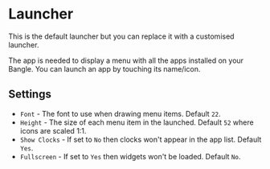 Launcher
========

This is the default launcher but you can replace it with a customised launcher.

The app is needed to display a menu with all the apps installed on your Bangle. You can launch an app by touching its name/icon.

Settings
--------

- `Font` - The font to use when drawing menu items. Default `22`.
- `Height` - The size of each menu item in the launched. Default `52` where icons are scaled 1:1.
- `Show Clocks` -  If set to `No` then clocks won't appear in the app list. Default `Yes`.
- `Fullscreen` - If set to `Yes` then widgets won't be loaded. Default `No`.
